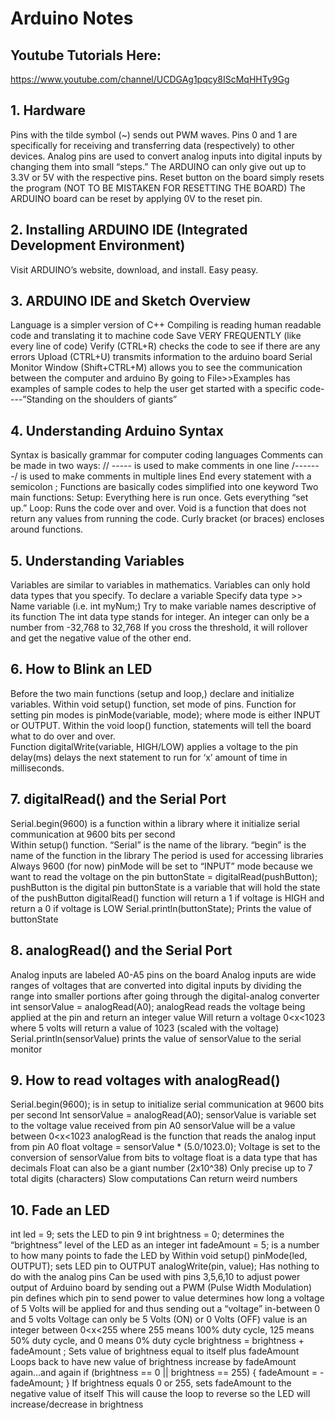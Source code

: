# Arduino Notes

## Youtube Tutorials Here:  
<https://www.youtube.com/channel/UCDGAg1pqcy8IScMqHHTy9Gg>

## 1. Hardware

Pins with the tilde symbol (~) sends out PWM waves. 
Pins 0 and 1 are specifically for receiving and transferring data (respectively) to other devices.
Analog pins are used to convert analog inputs into digital inputs by changing them into small “steps.” 
The ARDUINO can only give out up to 3.3V or 5V with the respective pins. 
Reset button on the board simply resets the program (NOT TO BE MISTAKEN FOR RESETTING THE BOARD)
The ARDUINO board can be reset by applying 0V to the reset pin. 

## 2.  Installing ARDUINO IDE (Integrated Development Environment)

Visit ARDUINO’s website, download, and install. Easy peasy. 

## 3. ARDUINO IDE and Sketch Overview

Language is a simpler version of C++
Compiling is reading human readable code and translating it to machine code
Save VERY FREQUENTLY (like every line of code)
Verify (CTRL+R) checks the code to see if there are any errors 
Upload (CTRL+U) transmits information to the arduino board
Serial Monitor Window (Shift+CTRL+M) allows you to see the communication between the computer and arduino 
By going to File>>Examples has examples of sample codes to help the user get started with a specific code----”Standing on the shoulders of giants”

## 4. Understanding Arduino Syntax

Syntax is basically grammar for computer coding languages
Comments can be made in two ways:
//   -----     is used to make comments in one line
/*-------*/    is used to make comments in multiple lines
End every statement with a semicolon ; 
Functions are basically codes simplified into one keyword
Two main functions:
Setup: Everything here is run once. Gets everything “set up.”
Loop: Runs the code over and over. 
Void is a function that does not return any values from running the code. 
Curly bracket (or braces) encloses around functions.


## 5. Understanding Variables 

Variables are similar to variables in mathematics. 
Variables can only hold data types that you specify.
To declare a variable
Specify data type >> Name variable (i.e. int myNum;)
Try to make variable names descriptive of its function
The int data type stands for integer. An integer can only be a number from -32,768 to 32,768
If you cross the threshold, it will rollover and get the negative value of the other end.

## 6. How to Blink an LED

Before the two main functions (setup and loop,) declare and initialize variables. 
Within void setup() function, set mode of pins.
Function for setting pin modes is pinMode(variable, mode);      where mode is either INPUT or OUTPUT. 
Within the void loop() function, statements will tell the board what to do over and over.  
 Function digitalWrite(variable, HIGH/LOW) applies a voltage to the pin
delay(ms)   delays the next statement to run for ‘x’ amount of time in milliseconds.

## 7. digitalRead() and the Serial Port

Serial.begin(9600) is a function within a library where it initialize serial communication at 9600 bits per second  
Within setup() function. 
“Serial” is the name of the library. 
“begin” is the name of the function in the library 
The period is used for accessing libraries 
Always 9600 (for now) 
 pinMode will be set to “INPUT” mode because we want to read the voltage on the pin 
buttonState = digitalRead(pushButton);
pushButton is the digital pin
buttonState is a variable that will hold the state of the pushButton
digitalRead() function will return a 1 if voltage is HIGH and return a 0 if voltage is LOW
Serial.println(buttonState);
Prints the value of buttonState

## 8. analogRead() and the Serial Port

Analog inputs are labeled A0-A5 pins on the board
Analog inputs are wide ranges of voltages that are converted into digital inputs by dividing the range into smaller portions after going through the digital-analog converter
int sensorValue = analogRead(A0);
analogRead reads the voltage being applied at the pin and return an integer value
Will return a voltage 0<x<1023 where 5 volts will return a value of 1023 (scaled with the voltage)
Serial.println(sensorValue) prints the value of sensorValue to the serial monitor 

## 9. How to read voltages with analogRead()

Serial.begin(9600); is in setup to initialize serial communication at 9600 bits per second
Int sensorValue = analogRead(A0);
sensorValue is variable set to the voltage value received from pin A0 
sensorValue will be a value between 0<x<1023
analogRead is the function that reads the analog input from pin A0
float  voltage = sensorValue * (5.0/1023.0);
Voltage is set to the conversion of sensorValue from bits to voltage
float is a data type that has decimals
Float can also be a giant number (2x10^38)
Only precise up to 7 total digits (characters)
Slow computations
Can return weird numbers

## 10. Fade an LED

int led = 9;  sets the LED to pin 9 
int brightness = 0;  determines the “brightness” level of the LED as an integer
int fadeAmount = 5;  is a number to how many points to fade the LED by
Within void setup() 
pinMode(led, OUTPUT); sets LED pin to OUTPUT
analogWrite(pin, value);
Has nothing to do with the analog pins
Can be used with pins 3,5,6,10 to adjust power output of Arduino board by sending out a PWM (Pulse Width Modulation) 
pin defines which pin to send power to
value determines how long a voltage of 5 Volts will be applied for and thus sending out a “voltage” in-between 0 and 5 volts
Voltage can only be 5 Volts (ON) or 0 Volts (OFF)
value is an integer between 0<x<255 where 255 means 100% duty cycle, 125 means 50% duty cycle, and 0 means 0% duty cycle
brightness = brightness + fadeAmount ; 
Sets value of brightness equal to itself plus fadeAmount
Loops back to have new value of brightness increase by fadeAmount again...and again
if (brightness == 0 || brightness == 255) { fadeAmount = -fadeAmount; }
If brightness equals 0 or 255, sets fadeAmount to the negative value of itself
This will cause the loop to reverse so the LED will increase/decrease in brightness 


